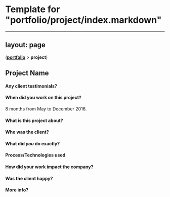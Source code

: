 # Template for "portfolio/project/index.markdown"


---
layout: page
---

([**portfolio**](/portfolio/) > **project**)



## Project Name


#### __Any client testimonials?__


#### __When did you work on this project?__
8 months from May to December 2016.


#### __What is this project about?__


#### __Who was the client?__


#### __What did _you_ do exactly?__


#### __Process/Technologies used__


#### __How did your work impact the company?__


#### __Was the client happy?__


#### __More info?__
